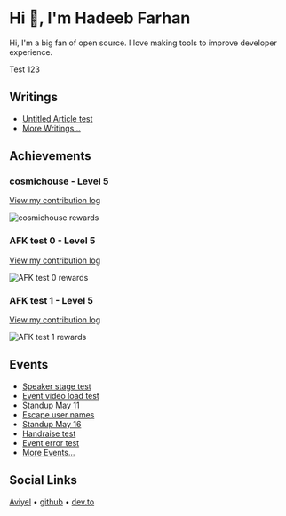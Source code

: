 # Hi 👋, I'm Hadeeb Farhan
Hi, I'm a big fan of open source. I love making tools to improve developer experience.

Test 123


## Writings

* [Untitled Article test](https://beta.aviyel.com/post/1959)
* [More Writings...](https://beta.aviyel.com/search?term=\*&uid=1340&root=blog)

## Achievements

### cosmichouse - Level 5

[View my contribution log](https://beta.aviyel.com/user/afk-z10/110/rewards?log)

![cosmichouse rewards](https://aviyel-share-image-git-svg-hadeeb.vercel.app/afk-z10/110/readme.svg)

### AFK test 0 - Level 5

[View my contribution log](https://beta.aviyel.com/user/afk-z10/1969/rewards?log)

![AFK test 0 rewards](https://aviyel-share-image-git-svg-hadeeb.vercel.app/afk-z10/1969/readme.svg)

### AFK test 1 - Level 5

[View my contribution log](https://beta.aviyel.com/user/afk-z10/1971/rewards?log)

![AFK test 1 rewards](https://aviyel-share-image-git-svg-hadeeb.vercel.app/afk-z10/1971/readme.svg)

## Events

* [Speaker stage test](https://beta.aviyel.com/events/1248/speaker-stage-test)
* [Event video load test](https://beta.aviyel.com/events/1376/event-video-load-test)
* [Standup May 11](https://beta.aviyel.com/events/1533/standup-may-11)
* [Escape user names](https://beta.aviyel.com/events/1424/escape-user-names)
* [Standup May 16](https://beta.aviyel.com/events/1537/standup-may-16)
* [Handraise test](https://beta.aviyel.com/events/1191/handraise-test)
* [Event error test](https://beta.aviyel.com/events/1029/event-error-test)
* [More Events...](https://beta.aviyel.com/search?term=\*&uid=1340&root=event)

## Social Links
[Aviyel](https://beta.aviyel.com/@afk-z10)  •  [github](https://github.com/hadeeb)  •  [dev.to](https://dev.to/hadeeb)

